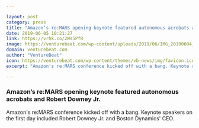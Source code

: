 ```yaml
---

layout: post
category: press
title: "Amazon’s re:MARS opening keynote featured autonomous acrobats and Robert Downey Jr."
date: 2019-06-05 10:21:27
link: https://vrhk.co/2Ws5PfR
image: https://venturebeat.com/wp-content/uploads/2019/06/IMG_20190604_173147-e1559719182107.jpg?w=1200&strip=all
domain: venturebeat.com
author: "VentureBeat"
icon: https://venturebeat.com/wp-content/themes/vb-news/img/favicon.ico
excerpt: "Amazon's re:MARS conference kicked off with a bang. Keynote speakers on the first day included Robert Downey Jr. and Boston Dynamics' CEO."

---
```


### Amazon’s re:MARS opening keynote featured autonomous acrobats and Robert Downey Jr.

Amazon's re:MARS conference kicked off with a bang. Keynote speakers on the first day included Robert Downey Jr. and Boston Dynamics' CEO.